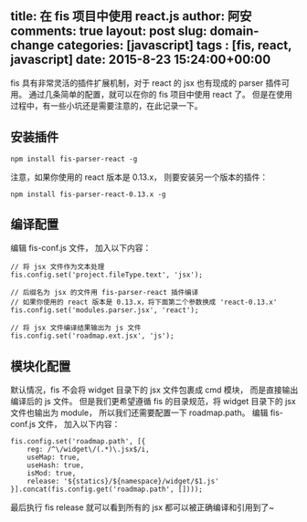 title: 在 fis 项目中使用 react.js
author: 阿安
comments: true
layout: post
slug: domain-change
categories: [javascript]
tags : [fis, react, javascript]
date: 2015-8-23 15:24:00+00:00
---

fis 具有非常灵活的插件扩展机制，对于 react 的 jsx 也有现成的 parser 插件可用。
通过几条简单的配置，就可以在你的 fis 项目中使用 react 了。 但是在使用过程中，有一些小坑还是需要注意的，在此记录一下。

## 安装插件

    npm install fis-parser-react -g

注意，如果你使用的 react 版本是 0.13.x， 则要安装另一个版本的插件：

    npm install fis-parser-react-0.13.x -g

## 编译配置

编辑 fis-conf.js 文件， 加入以下内容：

    // 将 jsx 文件作为文本处理
    fis.config.set('project.fileType.text', 'jsx');

    // 后缀名为 jsx 的文件用 fis-parser-react 插件编译
    // 如果你使用的 react 版本是 0.13.x，将下面第二个参数换成 'react-0.13.x'
    fis.config.set('modules.parser.jsx', 'react');

    // 将 jsx 文件编译结果输出为 js 文件
    fis.config.set('roadmap.ext.jsx', 'js');

## 模块化配置

默认情况，fis 不会将 widget 目录下的 jsx 文件包裹成 cmd 模块， 而是直接输出编译后的 js 文件。
但是我们更希望遵循 fis 的目录规范，将 widget 目录下的 jsx 文件也输出为 module， 所以我们还需要配置一下 roadmap.path。
编辑 fis-conf.js 文件， 加入以下内容：

    fis.config.set('roadmap.path', [{
        reg: /^\/widget\/(.*)\.jsx$/i,
        useMap: true,
        useHash: true,
        isMod: true,
        release: '${statics}/${namespace}/widget/$1.js'
    }].concat(fis.config.get('roadmap.path', [])));

最后执行 fis release 就可以看到所有的 jsx 都可以被正确编译和引用到了~
